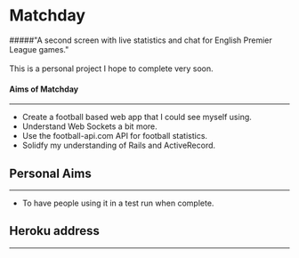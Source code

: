 # Matchday

#####"A second screen with live statistics and chat for English Premier League games."<br><br>
This is a personal project I hope to complete very soon.

#### Aims of Matchday
___
- Create a football based web app that I could see myself using.
- Understand Web Sockets a bit more.
- Use the football-api.com API for football statistics.
- Solidfy my understanding of Rails and ActiveRecord.

## Personal Aims
___

- To have people using it in a test run when complete.

## Heroku address
___
